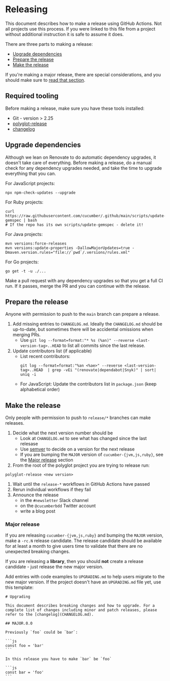 # Releasing

This document describes how to make a release using GitHub Actions. Not all projects use this process. If you were linked to this file from a project without additional instruction it is safe to assume it does. 

There are three parts to making a release:

* [Upgrade dependencies](#upgrade-dependencies)
* [Prepare the release](#prepare-the-release)
* [Make the release](#make-the-release)

If you're making a major release, there are special considerations, and you should make sure to [read that section](#major-release).

## Required tooling

Before making a release, make sure you have these tools installed:
 * Git - version > 2.25 
 * [polyglot-release](https://github.com/cucumber/polyglot-release)
 * [changelog](https://github.com/cucumber/changelog/)

## Upgrade dependencies

Although we lean on Renovate to do automatic dependency upgrades, it doesn't take care of everything. Before making a release, do a manual check for any dependency upgrades needed, and take the time to upgrade everything that you can.

For JavaScript projects:

    npx npm-check-updates --upgrade

For Ruby projects:

    curl https://raw.githubusercontent.com/cucumber/.github/main/scripts/update-gemspec | bash
    # If the repo has its own scripts/update-gemspec - delete it!

For Java projects:

    mvn versions:force-releases
    mvn versions:update-properties -DallowMajorUpdates=true -Dmaven.version.rules="file://`pwd`/.versions/rules.xml"

For Go projects:

    go get -t -u ./...

Make a pull request with any dependency upgrades so that you get a full CI run. If it passes, merge the PR and you can continue with the release.

## Prepare the release

Anyone with permission to push to the `main` branch can prepare a release.

1. Add missing entries to `CHANGELOG.md`. Ideally the `CHANGELOG.md` should be up-to-date, but sometimes there will be accidental omissions when merging PRs.
    * Use `git log --format=format:"* %s (%an)" --reverse <last-version-tag>..HEAD` to list all commits since the last release.
1. Update contributors list (if applicable)
    * List recent contributors:
      ```
      git log --format=format:"%an <%ae>" --reverse <last-version-tag>..HEAD  | grep -vEi "(renovate|dependabot|Snyk)" | sort| uniq -i
      ```
    * For JavaScript: Update the contributors list in `package.json` (keep alphabetical order)


## Make the release
Only people with permission to push to `release/*` branches can make releases.

1. Decide what the next version number should be
   * Look at `CHANGELOG.md` to see what has changed since the last relesase
   * Use [semver](https://semver.org/) to decide on a version for the next release
   * If you are bumping the `MAJOR` version of `cucumber-{jvm,js,ruby}`, see the [Major release](#major-release) section
1. From the root of the polyglot project you are trying to release run:

```
polyglot-release <new version>
```
1. Wait until the `release-*` workflows in GitHub Actions have passed
1. Rerun individual workflows if they fail
1. Announce the release
   * in the `#newsletter` Slack channel
   * on the `@cucumberbdd` Twitter account
   * write a blog post

### Major release

If you are releasing `cucumber-{jvm,js,ruby}` and bumping the `MAJOR` version, make a `-rc.N` release candidate.
The release candidate should be available for at least a month to give users time to validate that there are no unexpected breaking changes.

If you are releasing a **library**, then you should **not** create a release candidate - just release the new major version.

Add entries with code examples to `UPGRADING.md` to help users migrate to the new major version. If the project doesn't have an `UPGRADING.md`
file yet, use this template:

````
# Upgrading

This document describes breaking changes and how to upgrade. For a complete list of changes including minor and patch releases, please refer to the [changelog](CHANGELOG.md).

## MAJOR.0.0

Previously `foo` could be `bar`:

```js
const foo = 'bar'
```

In this release you have to make `bar` be `foo`

```js
const bar = 'foo'
```
````
